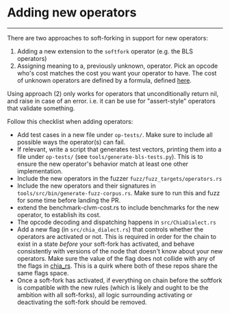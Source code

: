 # Adding new operators

---

There are two approaches to soft-forking in support for new operators:

1. Adding a new extension to the `softfork` operator (e.g. the BLS operators)
2. Assigning meaning to a, previously unknown, operator. Pick an opcode who's
   cost matches the cost you want your operator to have. The cost of unknown
   operators are defined by a formula, defined
   [here](https://github.com/Chia-Network/clvm_rs/blob/main/src/more_ops.rs#L156-L182).

Using approach (2) only works for operators that unconditionally return nil, and
raise in case of an error. i.e. it can be use for "assert-style" operators that validate
something.

Follow this checklist when adding operators:

- Add test cases in a new file under `op-tests/`. Make sure to include all
  possible ways the operator(s) can fail.
- If relevant, write a script that generates test vectors, printing them into a
  file under `op-tests/` (see `tools/generate-bls-tests.py`). This is to ensure
  the new operator's behavior match at least one other implementation.
- Include the new operators in the fuzzer `fuzz/fuzz_targets/operators.rs`
- Include the new operators and their signatures in `tools/src/bin/generate-fuzz-corpus.rs`.
  Make sure to run this and fuzz for some time before landing the PR.
- extend the benchmark-clvm-cost.rs to include benchmarks for the new operator,
  to establish its cost.
- The opcode decoding and dispatching happens in `src/ChiaDialect.rs`
- Add a new flag (in `src/chia_dialect.rs`) that controls whether the
  operators are activated or not. This is required in order for the chain to exist
  in a state _before_ your soft-fork has activated, and behave consistently with
  versions of the node that doesn't know about your new operators.
  Make sure the value of the flag does not collide with any of the flags in
  [chia_rs](https://github.com/Chia-Network/chia_rs/blob/main/src/gen/flags.rs).
  This is a quirk where both of these repos share the same flags space.
- Once a soft-fork has activated, if everything on chain before the softfork is
  compatible with the new rules (which is likely and ought to be the ambition
  with all soft-forks), all logic surrounding activating or deactivating the
  soft-fork should be removed.
